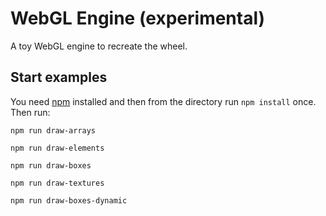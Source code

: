 # WebGL Engine (experimental)

A toy WebGL engine to recreate the wheel.

## Start examples

You need [npm](https://www.npmjs.com/) installed and then from the directory run `npm install` once. Then run:

	npm run draw-arrays
	
	npm run draw-elements
	
	npm run draw-boxes
	
	npm run draw-textures
	
	npm run draw-boxes-dynamic